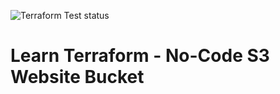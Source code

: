 ![Terraform Test status](https://github.com/BrianMMcClain/terraform-aws-s3-website/actions/workflows/terraform.yml/badge.svg)

# Learn Terraform - No-Code S3 Website Bucket
